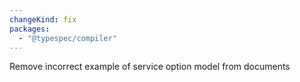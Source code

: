 ```yaml
---
changeKind: fix
packages:
  - "@typespec/compiler"
---
```


Remove incorrect example of service option model from documents
